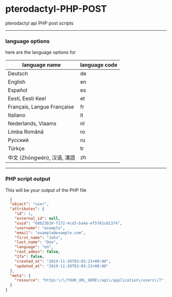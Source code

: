 # pterodactyl-PHP-POST

pterodactyl api PHP post scripts


---
### language options

here are the language options for

language name | language code
------------ | -------------
Deutsch | de
English | en
Español | es
Eesti, Eesti Keel | et
Français, Langue Française | fr
Italiano | it
Nederlands, Vlaams | nl
Limba Română | ro
Русский | ru
Türkçe | tr
中文 (Zhōngwén), 汉语, 漢語 | zh


---
### PHP script output
This will be your output of the PHP file 

```JSON
  {
  "object": "user",
  "attributes": {
    "id": 1,
    "external_id": null,
    "uuid": "68b23b39-f172-4cd3-ba4a-ef5761c01374",
    "username": "example",
    "email": "example@example.com",
    "first_name": "John",
    "last_name": "Doe",
    "language": "en",
    "root_admin": false,
    "2fa": false,
    "created_at": "2019-11-20T03:05:23+00:00",
    "updated_at": "2019-11-20T03:05:23+00:00"
  },
  "meta": {
    "resource": "https:\/\/YOUR_URL_HERE\/api\/application\/users\/7"
  }
}
```
